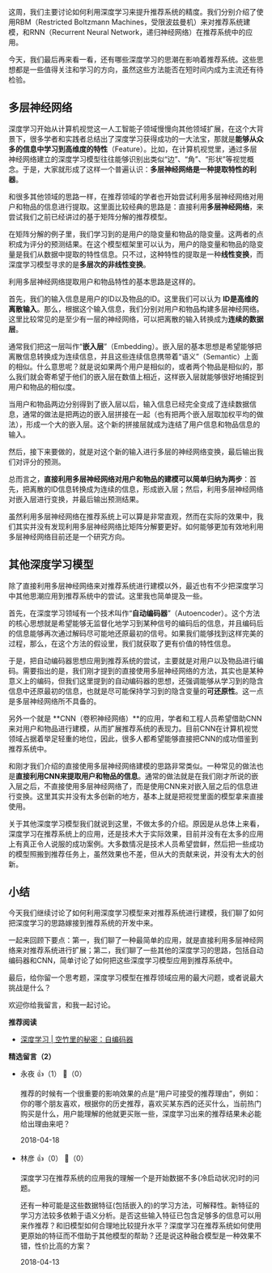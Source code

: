 这周，我们主要讨论如何利用深度学习来提升推荐系统的精度。我们分别介绍了使用RBM（Restricted Boltzmann Machines，受限波兹曼机）来对推荐系统建模，和RNN（Recurrent Neural Network，递归神经网络）在推荐系统中的应用。

今天，我们最后再来看一看，还有哪些深度学习的思潮在影响着推荐系统。这些思想都是一些值得关注和学习的方向，虽然这些方法能否在短时间内成为主流还有待检验。

## 多层神经网络

深度学习开始从计算机视觉这一人工智能子领域慢慢向其他领域扩展，在这个大背景下，很多学者和实践者总结出了深度学习获得成功的一大法宝，那就是**能够从众多的信息中学习到高维度的特性**（Feature）。比如，在计算机视觉里，通过多层神经网络建立的深度学习模型往往能够识别出类似“边”、“角”、“形状”等视觉概念。于是，大家就形成了这样一个普遍认识：**多层神经网络是一种提取特性的利器**。

和很多其他领域的思路一样，在推荐领域的学者也开始尝试利用多层神经网络对用户和物品的信息进行提取。这里面比较经典的思路是：直接利用**多层神经网络**，来尝试我们之前已经讲过的基于矩阵分解的推荐模型。

在矩阵分解的例子里，我们学习到的是用户的隐变量和物品的隐变量。这两者的点积成为评分的预测结果。在这个模型框架里可以认为，用户的隐变量和物品的隐变量是我们从数据中提取的特性信息。只不过，这种特性的提取是一种**线性变换**，而深度学习模型寻求的是**多层次的非线性变换**。

利用多层神经网络提取用户和物品特性的基本思路是这样的。

首先，我们的输入信息是用户的ID以及物品的ID。这里我们可以认为 **ID是高维的离散输入**。那么，根据这个输入信息，我们分别对用户和物品构建多层神经网络。这里比较常见的是至少有一层的神经网络，可以把离散的输入转换成为**连续的数据层**。

通常我们把这一层叫作“**嵌入层**”（Embedding）。嵌入层的基本思想是希望能够把离散信息转换成为连续信息，并且这些连续信息携带着“语义”（Semantic）上面的相似。什么意思呢？就是说如果两个用户是相似的，或者两个物品是相似的，那么我们就会寄希望于他们的嵌入层在数值上相近，这样嵌入层就能够很好地捕捉到用户和物品的相似度。

当用户和物品两边分别得到了嵌入层以后，输入信息已经完全变成了连续数据信息，通常的做法是把两边的嵌入层拼接在一起（也有把两个嵌入层取加权平均的做法），形成一个大的嵌入层。这个新的拼接层就成为连结了用户信息和物品信息的输入。

然后，接下来要做的，就是对这个新的输入进行多层的神经网络变换，最后输出我们对评分的预测。

总而言之，**直接利用多层神经网络对用户和物品的建模可以简单归纳为两步**：首先，把离散的ID信息转换成为连续的信息，形成嵌入层；然后，利用多层神经网络对嵌入层进行变换，并最后输出预测结果。

虽然利用多层神经网络在推荐系统上可以算是非常直观，然而在实际的效果中，我们其实并没有发现利用多层神经网络比矩阵分解要更好。如何能够更加有效地利用多层神经网络目前还是一个研究方向。

## 其他深度学习模型

除了直接利用多层神经网络来对推荐系统进行建模以外，最近也有不少把深度学习中其他思潮应用到推荐系统中的尝试。这里我也简单提及一些。

首先，在深度学习领域有一个技术叫作“**自动编码器**”（Autoencoder）。这个方法的核心思想就是希望能够无监督化地学习到某种信号的编码后的信息，并且编码后的信息能够再次通过解码尽可能地还原最初的信号。如果我们能够找到这样完美的过程，那么，在这个方法的假设里，我们就获取了更有价值的特性信息。

于是，把自动编码器思想应用到推荐系统的尝试，主要就是对用户以及物品进行编码。需要指出的是，我们刚才提到的直接使用多层神经网络的方法，其实也是某种意义上的编码，但我们这里提到的自动编码器的思想，还强调能够从学习到的隐含信息中还原最初的信息，也就是尽可能保持学习到的隐含变量的**可还原性**。这一点是多层神经网络所不具备的。

另外一个就是 **CNN（卷积神经网络）**的应用，学者和工程人员希望借助CNN来对用户和物品进行建模，从而扩展推荐系统的表现力。目前CNN在计算机视觉领域占据着举足轻重的地位，因此，很多人都希望能够直接把CNN的成功借鉴到推荐系统中。

和刚才我们介绍的直接使用多层神经网络建模的思路非常类似。一种常见的做法也是**直接利用CNN来提取用户和物品的信息**。通常的做法就是在我们刚才所说的嵌入层之后，不直接使用多层神经网络了，而是使用CNN来对嵌入层之后的信息进行变换。这里其实并没有太多创新的地方，基本上就是把视觉里面的模型拿来直接使用。

关于其他深度学习模型我们就说到这里，不做太多的介绍。原因是从总体上来看，深度学习在推荐系统上的应用，还是技术大于实际效果，目前并没有在太多的应用上有真正令人说服的成功案例。大多数情况是技术人员希望尝鲜，然后把一些成功的模型照搬到推荐任务上，虽然效果也不差，但从大的贡献来说，并没有太大的创新。

## 小结

今天我们继续讨论了如何利用深度学习模型来对推荐系统进行建模，我们聊了如何把深度学习的思路嫁接到推荐系统的开发中来。

一起来回顾下要点：第一，我们聊了一种最简单的应用，就是直接利用多层神经网络来对推荐系统进行扩展；第二，我们聊了一些其他的深度学习的思路，包括自动编码器和CNN，简单讨论了如何把这些深度学习模型应用到推荐系统中。

最后，给你留一个思考题，深度学习模型在推荐领域应用的最大问题，或者说最大挑战是什么？

欢迎你给我留言，和我一起讨论。

**推荐阅读**

- [深度学习 | 空竹里的秘密：自编码器](https://time.geekbang.org/column/article/3287)
<div><strong>精选留言（2）</strong></div><ul>
<li><span>永夜</span> 👍（1） 💬（0）<p>推荐的时候有一个很重要的影响效果的点是“用户可接受的推荐理由”，例如：你的哪个朋友喜欢，根据你的历史推荐，喜欢买某东西的还买什么，当前热门购买是什么，用户能理解的他就更买账一些，深度学习出来的推荐结果未必能给出理由来吧？
</p>2018-04-18</li><br/><li><span>林彦</span> 👍（0） 💬（0）<p>深度学习在推荐系统的应用我的理解一个是开始数据不多(冷启动状况)时的问题。

还有一种可能是这些数据特征(包括嵌入的)的学习方法，可解释性。新特征的学习方法较多依赖于语义分析。是否这些输入特征已包含足够多的信息可以用来作推荐？和旧模型如何合理地比较提升水平？深度学习在推荐系统如何使用更原始的特征而不借助于其他模型的帮助？还是说这种融合模型是一种效果不错，性价比高的方案？</p>2018-04-13</li><br/>
</ul>